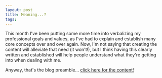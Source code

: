 ```yaml
---
layout: post
title: Meaning...?
tags: 
---
```


This month I've been putting some more time into verbalizing my professional goals and values, as I've had to explain and establish many core concepts over and over again. Now, I'm not saying that creating the content will alleviate that need (it won't!), but I think having this clearly written and established will help people understand what they're getting into when dealing with me.

Anyway, that's the blog preamble... [click here for the content!](MeaningfulWork.md)
